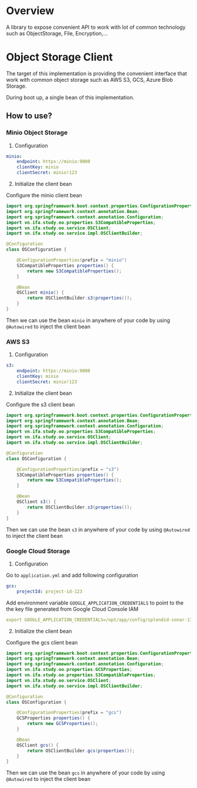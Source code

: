 # Overview

A library to expose convenient API to work with lot of common technology such as ObjectStorage, File, Encryption,...

# Object Storage Client
The target of this implementation is providing the convenient interface that work with common object storage such as AWS S3, GCS, Azure Blob Storage.

During boot up, a single bean of this implementation.

## How to use?
### Minio Object Storage
1. Configuration

```yaml
minio:
    endpoint: https://minio:9000
    clientKey: minio
    clientSecret: minio!123
```
2. Initialize the client bean

Configure the minio client bean

```java
import org.springframework.boot.context.properties.ConfigurationProperties;
import org.springframework.context.annotation.Bean;
import org.springframework.context.annotation.Configuration;
import vn.ifa.study.oo.properties.S3CompatibleProperties;
import vn.ifa.study.oo.service.OSClient;
import vn.ifa.study.oo.service.impl.OSClientBuilder;

@Configuration
class OSConfiguration {

    @ConfigurationProperties(prefix = "minio")
    S3CompatibleProperties properties() {
        return new S3CompatibleProperties();
    }

    @Bean
    OSClient minio() {
        return OSClientBuilder.s3(properties());
    }
}
```

Then we can use the bean `minio` in anywhere of your code by using `@Autowired` to inject the client bean

### AWS S3
1. Configuration

```yaml
s3:
    endpoint: https://minio:9000
    clientKey: minio
    clientSecret: minio!123
```
2. Initialize the client bean

Configure the s3 client bean

```java
import org.springframework.boot.context.properties.ConfigurationProperties;
import org.springframework.context.annotation.Bean;
import org.springframework.context.annotation.Configuration;
import vn.ifa.study.oo.properties.S3CompatibleProperties;
import vn.ifa.study.oo.service.OSClient;
import vn.ifa.study.oo.service.impl.OSClientBuilder;

@Configuration
class OSConfiguration {

    @ConfigurationProperties(prefix = "s3")
    S3CompatibleProperties properties() {
        return new S3CompatibleProperties();
    }

    @Bean
    OSClient s3() {
        return OSClientBuilder.s3(properties());
    }
}
```

Then we can use the bean `s3` in anywhere of your code by using `@Autowired` to inject the client bean

### Google Cloud Storage
1. Configuration

Go to `application.yml` and add following configuration
```yaml
gcs:
    projectId: project-id-123
```

Add environment variable `GOOGLE_APPLICATION_CREDENTIALS` to point to the the key file generated from Google Cloud Console IAM
```yaml
export GOOGLE_APPLICATION_CREDENTIALS=/opt/app/config/splendid-sonar-174914-c483e3e6fb4f.json
```

2. Initialize the client bean

Configure the gcs client bean

```java
import org.springframework.boot.context.properties.ConfigurationProperties;
import org.springframework.context.annotation.Bean;
import org.springframework.context.annotation.Configuration;
import vn.ifa.study.oo.properties.GCSProperties;
import vn.ifa.study.oo.properties.S3CompatibleProperties;
import vn.ifa.study.oo.service.OSClient;
import vn.ifa.study.oo.service.impl.OSClientBuilder;

@Configuration
class OSConfiguration {

    @ConfigurationProperties(prefix = "gcs")
    GCSProperties properties() {
        return new GCSProperties();
    }

    @Bean
    OSClient gcs() {
        return OSClientBuilder.gcs(properties());
    }
}
```

Then we can use the bean `gcs` in anywhere of your code by using `@Autowired` to inject the client bean
